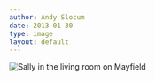 ```yaml
---
author: Andy Slocum
date: 2013-01-30
type: image
layout: default
---
```

![Sally in the living room on Mayfield](http://farm9.staticflickr.com/8188/8428479141_d804bc84d1.jpg)